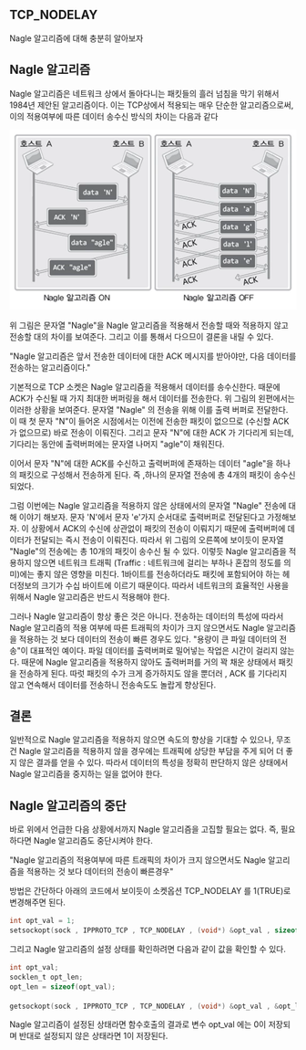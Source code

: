 ## TCP_NODELAY
Nagle 알고리즘에 대해 충분히 알아보자

## Nagle 알고리즘
Nagle 알고리즘은 네트워크 상에서 돌아다니는 패킷들의 흘러 넘침을 막기 위해서 1984년 제안된 알고리즘이다. 이는 TCP상에서 적용되는 매우 단순한 알고리즘으로써, 이의 적용여부에 따른 데이터 송수신 방식의 차이는 다음과 같다

![alt text](/image/image8.png)

위 그림은 문자열 "Nagle"을 Nagle 알고리즘을 적용해서 전송할 때와 적용하지 않고 전송할 대의 차이를 보여준다. 그리고 이를 통해서 다으므이 결론을 내릴 수 있다.

"Nagle 알고리즘은 앞서 전송한 데이터에 대한 ACK 메시지를 받아야만, 다음 데이터를 전송하는 알고리즘이다."

기본적으로 TCP 소켓은 Nagle 알고리즘을 적용해서 데이터를 송수신한다. 때문에 ACK가 수신될 때 가지 최대한 버퍼링을 해서 데이터를 전송한다. 위 그림의 왼편에서는 이러한 상황을 보여준다. 문자열 "Nagle" 의 전송을 위해 이를 출력 버퍼로 전달한다. 이 때 첫 문자 "N"이 들어온 시점에서는 이전에 전송한 패킷이 없으므로 (수신할 ACK가 없으므로) 바로 전송이 이뤄진다. 그리고 문자 "N"에 대한 ACK 가 기다리게 되는데, 기다리는 동안에 출력버퍼에는 문자열 나머지 "agle"이 채워진다.

이어서 문자 "N"에 대한 ACK를 수신하고 출력버퍼에 존재하는 데이터 "agle"을 하나의 패킷으로 구성해서 전송하게 된다. 즉 ,하나의 문자열 전송에 총 4개의 패킷이 송수신되었다.

그럼 이번에는 Nagle 알고리즘을 적용하지 않은 상태에서의 문자열 "Nagle" 전송에 대해 이야기 해보자. 문자 'N'에서 문자 'e'가지 순서대로 출력버퍼로 전달된다고 가정해보자. 이 상황에서 ACK의 수신에 상관없이 패킷의 전송이 이뤄지기 때문에 출력버퍼에 데이터가 전달되는 즉시 전송이 이뤄진다. 따라서 위 그림의 오른쪽에 보이듯이 문자열 "Nagle"의 전송에는 총 10개의 패킷이 송수신 될 수 있다. 이렇듯 Nagle 알고리즘을 적용하지 않으면 네트워크 트래픽 (Traffic : 네트워크에 걸리는 부하나 혼잡의 정도를 의미)에는 좋지 않은 영향을 미친다. 1바이트를 전송하더라도 패킷에 포함되어야 하는 헤더정보의 크기가 수십 바이트에 이르기 때문이다. 따라서 네트워크의 효율적인 사용을 위해서 Nagle 알고리즘은 반드시 적용해야 한다.

그러나 Nagle 알고리즘이 항상 좋은 것은 아니다. 전송하는 데이터의 특성에 따라서 Nagle 알고리즘의 적용 여부에 따른 트래픽의 차이가 크지 않으면서도 Nagle 알고리즘을 적용하는 것 보다 데이터의 전송이 빠른 경우도 있다. "용량이 큰 파일 데이터의 전송"이 대표적인 예이다. 파일 데이터를 출력버퍼로 밀어넣는 작업은 시간이 걸리지 않는다. 때문에 Nagle 알고리즘을 적용하지 않아도 출력버퍼를 거의 꽉 채운 상태에서 패킷을 전송하게 된다. 따럿 패킷의 수가 크게 증가하지도 않을 뿐더러 , ACK 를 기다리지 않고 연속해서 데이터를 전송하니 전송속도도 놀랍게 향상된다.

## 결론
일반적으로 Nagle 알고리즘을 적용하지 않으면 속도의 향상을 기대할 수 있으나, 무조건 Nagle 알고리즘을 적용하지 않을 경우에는 트래픽에 상당한 부담을 주게 되어 더 좋지 않은 결과를 얻을 수 있다. 따라서 데이터의 특성을 정확히 판단하지 않은 상태에서 Nagle 알고리즘을 중지하는 일을 없어야 한다.

## Nagle 알고리즘의 중단
바로 위에서 언급한 다음 상황에서까지 Nagle 알고리즘을 고집할 필요는 없다. 즉, 필요하다면 Nagle 알고리즘도 중단시켜야 한다.

"Nagle 알고리즘의 적용여부에 따른 트래픽의 차이가 크지 않으면서도 Nagle 알고리즘을 적용하는 것 보다 데이터의 전송이 빠른경우"

방법은 간단하다 아래의 코드에서 보이듯이 소켓옵션 TCP_NODELAY 를 1(TRUE)로 변경해주면 된다.

```c
int opt_val = 1;
setsockopt(sock , IPPROTO_TCP , TCP_NODELAY , (void*) &opt_val , sizeof(opt_val));
```

그리고 Nagle 알고리즘의 설정 상태를 확인하려면 다음과 같이 값을 확인할 수 있다.

```c
int opt_val;
socklen_t opt_len;
opt_len = sizeof(opt_val);

getsockopt(sock , IPPROTO_TCP , TCP_NODELAY , (void*) &opt_val , &opt_len);
```

Nagle 알고리즘이 설정된 상태라면 함수호출의 결과로 변수 opt_val 에는 0이 저장되며 반대로 설정되지 않은 상태라면 1이 저장된다.


